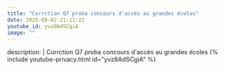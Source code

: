 ```yaml
---
title: "Corrction Q7 proba concours d'accès au grandes écoles"
date: 2025-09-02 21:11:22 
youtube_id: yvz8AdSCgiA
image: ""
---
```

description: |
  Corrction Q7 proba concours d'accès au grandes écoles
{% include youtube-privacy.html id="yvz8AdSCgiA" %}
